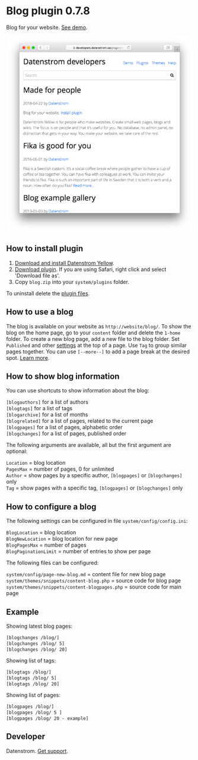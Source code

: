 Blog plugin 0.7.8
=================
Blog for your website. [See demo](https://developers.datenstrom.se/plugins/blog/).

<p align="center"><img src="blog-screenshot.png?raw=true" alt="Screenshot"></p>

## How to install plugin

1. [Download and install Datenstrom Yellow](https://github.com/datenstrom/yellow/).
2. [Download plugin](https://github.com/datenstrom/yellow-plugins/raw/master/zip/blog.zip). If you are using Safari, right click and select 'Download file as'.
3. Copy `blog.zip` into your `system/plugins` folder.

To uninstall delete the [plugin files](update.ini).

## How to use a blog

The blog is available on your website as `http://website/blog/`. To show the blog on the home page, go to your `content` folder and delete the `1-home` folder. To create a new blog page, add a new file to the blog folder. Set `Published` and other [settings](https://developers.datenstrom.se/help/markdown-cheat-sheet#settings) at the top of a page. Use `Tag` to group similar pages together. You can use `[--more--]` to add a page break at the desired spot. [Learn more](https://developers.datenstrom.se/help/how-to-make-a-blog).

## How to show blog information

You can use shortcuts to show information about the blog:

`[blogauthors]` for a list of authors  
`[blogtags]` for a list of tags  
`[blogarchive]` for a list of months  
`[blogrelated]` for a list of pages, related to the current page  
`[blogpages]` for a list of pages, alphabetic order  
`[blogchanges]` for a list of pages, published order  

The following arguments are available, all but the first argument are optional:

`Location` = blog location  
`PagesMax` = number of pages, 0 for unlimited  
`Author` = show pages by a specific author, `[blogpages]` or `[blogchanges]` only  
`Tag` = show pages with a specific tag, `[blogpages]` or `[blogchanges]` only  

## How to configure a blog

The following settings can be configured in file `system/config/config.ini`:

`BlogLocation` = blog location  
`BlogNewLocation` = blog location for new page  
`BlogPagesMax` = number of pages  
`BlogPaginationLimit` = number of entries to show per page  

The following files can be configured:

`system/config/page-new-blog.md` = content file for new blog page  
`system/themes/snippets/content-blog.php` = source code for blog page  
`system/themes/snippets/content-blogpages.php` = source code for main page  

## Example

Showing latest blog pages:

    [blogchanges /blog/]
    [blogchanges /blog/ 5]
    [blogchanges /blog/ 20]

Showing list of tags:

    [blogtags /blog/]
    [blogtags /blog/ 5]
    [blogtags /blog/ 20]

Showing list of pages:

    [blogpages /blog/]
    [blogpages /blog/ 5 ]
    [blogpages /blog/ 20 - example]

## Developer

Datenstrom. [Get support](https://developers.datenstrom.se/help/support).
